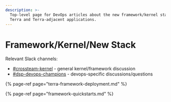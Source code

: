 ```yaml
---
description: >-
  Top-level page for DevOps articles about the new framework/kernel stack for
  Terra and Terra-adjacent applications.
---
```


# Framework/Kernel/New Stack

Relevant Slack channels:

* [\#crossteam-kernel](https://broadinstitute.slack.com/archives/CSE5QE8AH) - general kernel/framework discussion
* [\#dsp-devops-champions](https://broadinstitute.slack.com/archives/CADM7MZ35) - devops-specific discussions/questions

{% page-ref page="terra-framework-deployment.md" %}

{% page-ref page="framework-quickstarts.md" %}



